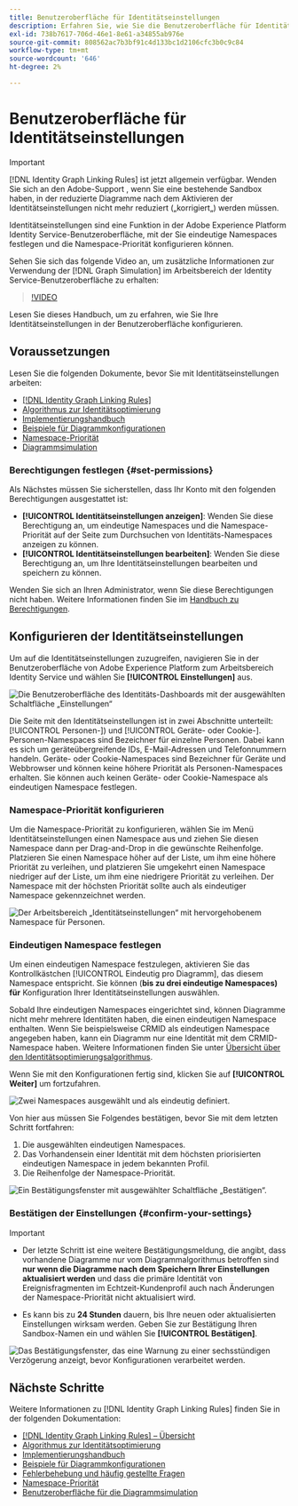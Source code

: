 ```yaml
---
title: Benutzeroberfläche für Identitätseinstellungen
description: Erfahren Sie, wie Sie die Benutzeroberfläche für Identitätseinstellungen verwenden.
exl-id: 738b7617-706d-46e1-8e61-a34855ab976e
source-git-commit: 808562ac7b3bf91c4d133bc1d2106cfc3b0c9c84
workflow-type: tm+mt
source-wordcount: '646'
ht-degree: 2%

---
```


# Benutzeroberfläche für Identitätseinstellungen

>[!IMPORTANT]
>
>[!DNL Identity Graph Linking Rules] ist jetzt allgemein verfügbar. Wenden Sie sich an den Adobe-Support , wenn Sie eine bestehende Sandbox haben, in der reduzierte Diagramme nach dem Aktivieren der Identitätseinstellungen nicht mehr reduziert („korrigiert„) werden müssen.

Identitätseinstellungen sind eine Funktion in der Adobe Experience Platform Identity Service-Benutzeroberfläche, mit der Sie eindeutige Namespaces festlegen und die Namespace-Priorität konfigurieren können.

Sehen Sie sich das folgende Video an, um zusätzliche Informationen zur Verwendung der [!DNL Graph Simulation] im Arbeitsbereich der Identity Service-Benutzeroberfläche zu erhalten:

>[!VIDEO](https://video.tv.adobe.com/v/3458487/?learn=on&enablevpops)

Lesen Sie dieses Handbuch, um zu erfahren, wie Sie Ihre Identitätseinstellungen in der Benutzeroberfläche konfigurieren.

## Voraussetzungen

Lesen Sie die folgenden Dokumente, bevor Sie mit Identitätseinstellungen arbeiten:

* [[!DNL Identity Graph Linking Rules]](./overview.md)
* [Algorithmus zur Identitätsoptimierung](./identity-optimization-algorithm.md)
* [Implementierungshandbuch](./implementation-guide.md)
* [Beispiele für Diagrammkonfigurationen](./example-configurations.md)
* [Namespace-Priorität](./namespace-priority.md)
* [Diagrammsimulation](./graph-simulation.md)

### Berechtigungen festlegen {#set-permissions}

Als Nächstes müssen Sie sicherstellen, dass Ihr Konto mit den folgenden Berechtigungen ausgestattet ist:

* **[!UICONTROL Identitätseinstellungen anzeigen]**: Wenden Sie diese Berechtigung an, um eindeutige Namespaces und die Namespace-Priorität auf der Seite zum Durchsuchen von Identitäts-Namespaces anzeigen zu können.
* **[!UICONTROL Identitätseinstellungen bearbeiten]**: Wenden Sie diese Berechtigung an, um Ihre Identitätseinstellungen bearbeiten und speichern zu können.

Wenden Sie sich an Ihren Administrator, wenn Sie diese Berechtigungen nicht haben. Weitere Informationen finden Sie im [Handbuch zu Berechtigungen](../../access-control/abac/ui/permissions.md).

## Konfigurieren der Identitätseinstellungen

Um auf die Identitätseinstellungen zuzugreifen, navigieren Sie in der Benutzeroberfläche von Adobe Experience Platform zum Arbeitsbereich Identity Service und wählen Sie **[!UICONTROL Einstellungen]** aus.

![Die Benutzeroberfläche des Identitäts-Dashboards mit der ausgewählten Schaltfläche „Einstellungen“](../images/rules/dashboard.png)

Die Seite mit den Identitätseinstellungen ist in zwei Abschnitte unterteilt: [!UICONTROL Personen-]) und [!UICONTROL Geräte- oder Cookie-]. Personen-Namespaces sind Bezeichner für einzelne Personen. Dabei kann es sich um geräteübergreifende IDs, E-Mail-Adressen und Telefonnummern handeln. Geräte- oder Cookie-Namespaces sind Bezeichner für Geräte und Webbrowser und können keine höhere Priorität als Personen-Namespaces erhalten. Sie können auch keinen Geräte- oder Cookie-Namespace als eindeutigen Namespace festlegen.

### Namespace-Priorität konfigurieren

Um die Namespace-Priorität zu konfigurieren, wählen Sie im Menü Identitätseinstellungen einen Namespace aus und ziehen Sie diesen Namespace dann per Drag-and-Drop in die gewünschte Reihenfolge. Platzieren Sie einen Namespace höher auf der Liste, um ihm eine höhere Priorität zu verleihen, und platzieren Sie umgekehrt einen Namespace niedriger auf der Liste, um ihm eine niedrigere Priorität zu verleihen. Der Namespace mit der höchsten Priorität sollte auch als eindeutiger Namespace gekennzeichnet werden.

![Der Arbeitsbereich „Identitätseinstellungen“ mit hervorgehobenem Namespace für Personen.](../images/rules/namespace-priority.png)

### Eindeutigen Namespace festlegen

Um einen eindeutigen Namespace festzulegen, aktivieren Sie das Kontrollkästchen [!UICONTROL Eindeutig pro Diagramm], das diesem Namespace entspricht. Sie können (**bis zu drei eindeutige Namespaces) für** Konfiguration Ihrer Identitätseinstellungen auswählen.

Sobald Ihre eindeutigen Namespaces eingerichtet sind, können Diagramme nicht mehr mehrere Identitäten haben, die einen eindeutigen Namespace enthalten. Wenn Sie beispielsweise CRMID als eindeutigen Namespace angegeben haben, kann ein Diagramm nur eine Identität mit dem CRMID-Namespace haben. Weitere Informationen finden Sie unter [Übersicht über den Identitätsoptimierungsalgorithmus](./identity-optimization-algorithm.md#unique-namespace).

Wenn Sie mit den Konfigurationen fertig sind, klicken Sie auf **[!UICONTROL Weiter]** um fortzufahren.

![Zwei Namespaces ausgewählt und als eindeutig definiert.](../images/rules/unique-namespace.png)

Von hier aus müssen Sie Folgendes bestätigen, bevor Sie mit dem letzten Schritt fortfahren:

1. Die ausgewählten eindeutigen Namespaces.
2. Das Vorhandensein einer Identität mit dem höchsten priorisierten eindeutigen Namespace in jedem bekannten Profil.
3. Die Reihenfolge der Namespace-Priorität.

![Ein Bestätigungsfenster mit ausgewählter Schaltfläche „Bestätigen“.](../images/rules/confirmation.png)

### Bestätigen der Einstellungen {#confirm-your-settings}

>[!IMPORTANT]
>
>* Der letzte Schritt ist eine weitere Bestätigungsmeldung, die angibt, dass vorhandene Diagramme nur vom Diagrammalgorithmus betroffen sind **nur wenn die Diagramme nach dem Speichern Ihrer Einstellungen aktualisiert werden** und dass die primäre Identität von Ereignisfragmenten im Echtzeit-Kundenprofil auch nach Änderungen der Namespace-Priorität nicht aktualisiert wird.
>
>* Es kann bis zu **24 Stunden** dauern, bis Ihre neuen oder aktualisierten Einstellungen wirksam werden. Geben Sie zur Bestätigung Ihren Sandbox-Namen ein und wählen Sie **[!UICONTROL Bestätigen]**.

![Das Bestätigungsfenster, das eine Warnung zu einer sechsstündigen Verzögerung anzeigt, bevor Konfigurationen verarbeitet werden.](../images/rules/complete.png)

## Nächste Schritte

Weitere Informationen zu [!DNL Identity Graph Linking Rules] finden Sie in der folgenden Dokumentation:

* [[!DNL Identity Graph Linking Rules] – Übersicht](./overview.md)
* [Algorithmus zur Identitätsoptimierung](./identity-optimization-algorithm.md)
* [Implementierungshandbuch](./implementation-guide.md)
* [Beispiele für Diagrammkonfigurationen](./example-configurations.md)
* [Fehlerbehebung und häufig gestellte Fragen](./troubleshooting.md)
* [Namespace-Priorität](./namespace-priority.md)
* [Benutzeroberfläche für die Diagrammsimulation](./graph-simulation.md)